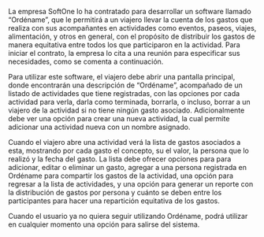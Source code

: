 La empresa SoftOne lo ha contratado para desarrollar un software llamado “Ordéname”, que le permitirá a un viajero llevar la cuenta de los gastos que realiza con sus acompañantes en actividades como eventos, paseos, viajes, alimentación, y otros en general, con el propósito de distribuir los gastos de manera equitativa entre todos los que participaron en la actividad. Para iniciar el contrato, la empresa lo cita a una reunión para especificar sus necesidades, como se comenta a continuación. 

Para utilizar este software, el viajero debe abrir una pantalla principal, donde encontrarán una descripción de “Ordéname”, acompañado de un listado de actividades que tiene registradas, con las opciones por cada actividad para verla, darla como terminada, borrarla, o incluso, borrar a un viajero de la actividad si no tiene ningún gasto asociado. Adicionalmente debe ver una opción para crear una nueva actividad, la cual permite adicionar una actividad nueva con un nombre asignado. 

Cuando el viajero abre una actividad verá la lista de gastos asociados a esta, mostrando por cada gasto el concepto, su el valor, la persona que lo realizó y la fecha del gasto. La lista debe ofrecer opciones para para adicionar, editar o eliminar un gasto, agregar a una persona registrada en Ordéname para compartir los gastos de la actividad, una opción para regresar a la lista de actividades, y una opción para generar un reporte con la distribución de gastos por persona y cuánto se deben entre los participantes para hacer una repartición equitativa de los gastos. 

Cuando el usuario ya no quiera seguir utilizando Ordéname, podrá utilizar en cualquier momento una opción para salirse del sistema. 